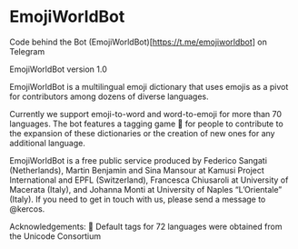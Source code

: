# EmojiWorldBot
Code behind the Bot (EmojiWorldBot)[https://t.me/emojiworldbot] on Telegram

EmojiWorldBot version 1.0

EmojiWorldBot is a multilingual emoji dictionary that uses
emojis as a pivot for contributors among dozens of diverse languages.

Currently we support emoji-to-word and word-to-emoji for more than 70 languages.
The bot features a tagging game 🐣 for people to contribute to the expansion of these dictionaries or the creation of new ones for any additional language.

EmojiWorldBot is a free public service produced by Federico Sangati (Netherlands), Martin Benjamin and Sina Mansour at Kamusi Project International and EPFL (Switzerland), Francesca Chiusaroli at University of Macerata (Italy), and Johanna Monti at University of Naples “L’Orientale” (Italy). If you need to get in touch with us, please send a message to @kercos.

Acknowledgements:
🔹 Default tags for 72 languages were obtained from the Unicode Consortium
